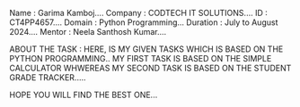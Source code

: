 Name : Garima Kamboj....
Company : CODTECH IT SOLUTIONS....
ID : CT4PP4657....
Domain : Python Programming...
Duration : July to August 2024....
Mentor : Neela Santhosh Kumar....

ABOUT THE TASK : HERE, IS MY GIVEN TASKS WHICH IS BASED ON THE PYTHON PROGRAMMING..
MY FIRST TASK IS BASED ON THE SIMPLE CALCULATOR WHWEREAS
MY SECOND TASK IS BASED ON THE STUDENT GRADE TRACKER.....

 HOPE YOU WILL FIND THE BEST ONE...
